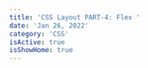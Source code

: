 ```yaml
---
title: 'CSS Layout PART-4: Flex '
date: 'Jan 26, 2022'
category: 'CSS'
isActive: true
isShowHome: true
---
```

